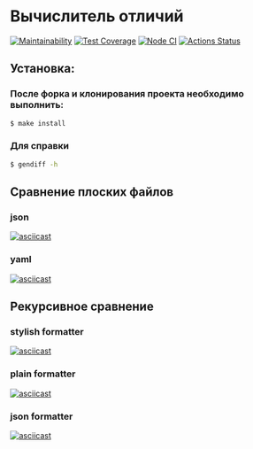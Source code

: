 # Вычислитель отличий

[![Maintainability](https://api.codeclimate.com/v1/badges/a99a88d28ad37a79dbf6/maintainability)](https://codeclimate.com/github/IgorStatkevitch/backend-project-lvl2)
[![Test Coverage](https://api.codeclimate.com/v1/badges/a99a88d28ad37a79dbf6/test_coverage)](https://codeclimate.com/github/IgorStatkevitch/backend-project-lvl2)
[![Node CI](https://github.com/IgorStatkevitch/backend-project-lvl1/workflows/Node%20CI/badge.svg?branch=main)](https://github.com/IgorStatkevitch/backend-project-lvl2/actions?query=workflow%3A%22Node+CI%22)
[![Actions Status](https://github.com/IgorStatkevitch/backend-project-lvl2/workflows/hexlet-check/badge.svg)](https://github.com/IgorStatkevitch/backend-project-lvl2/actions)

## Установка:

### После форка и клонирования проекта необходимо выполнить:

```sh
$ make install
```

### Для справки 

```sh
$ gendiff -h
```

## Сравнение плоских файлов

### json
[![asciicast](https://asciinema.org/a/60mwku11BzmUtSS1QKNPIBxJN.svg)](https://asciinema.org/a/60mwku11BzmUtSS1QKNPIBxJN)

### yaml

[![asciicast](https://asciinema.org/a/iiyzDSzAq2bWHtDLAwUfz4J6J.svg)](https://asciinema.org/a/iiyzDSzAq2bWHtDLAwUfz4J6J)

## Рекурсивное сравнение

### stylish formatter

[![asciicast](https://asciinema.org/a/ffxO1fkEYHZjlftlC9KEKESWF.svg)](https://asciinema.org/a/ffxO1fkEYHZjlftlC9KEKESWF)

### plain formatter

[![asciicast](https://asciinema.org/a/mkoqQnIbqzkw6Jba9U4JEqKS7.svg)](https://asciinema.org/a/mkoqQnIbqzkw6Jba9U4JEqKS7)

### json formatter

[![asciicast](https://asciinema.org/a/BZgIsehMiQTsTXbhpHFWuel6F.svg)](https://asciinema.org/a/BZgIsehMiQTsTXbhpHFWuel6F)

